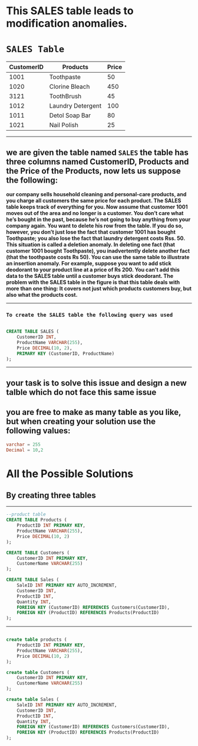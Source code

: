 # This SALES table leads to modification anomalies.

#  **`SALES Table`**

| CustomerID | Products | Price |
|----------|----------|----------|
| 1001 | Toothpaste | 50 |
| 1020 | Clorine Bleach | 450 |
| 3121 | ToothBrush | 45 |
| 1012 | Laundry Detergent | 100 |
| 1011 | Detol Soap Bar | 80 |
| 1021 | Nail Polish | 25 |


---

## **we are given the table named `SALES` the table has three columns named CustomerID, Products and the Price of the Products, now lets us suppose the following:**

**our company sells household cleaning and
personal-care products, and you charge all customers the same price for
each product. The SALES table keeps track of everything for you. Now
assume that customer 1001 moves out of the area and no longer is a
customer. You don’t care what he’s bought in the past, because he’s not
going to buy anything from your company again. You want to delete his
row from the table. If you do so, however, you don’t just lose the fact
that customer 1001 has bought  Toothpaste; you also lose the fact
that laundry detergent costs Rss. 50. This situation is called a deletion
anomaly. In deleting one fact (that customer 1001 bought Toothpaste), you inadvertently delete another fact (that the toothpaste
costs Rs 50).
You can use the same table to illustrate an insertion anomaly. For
example, suppose you want to add stick deodorant to your product line
at a price of Rs 200. You can’t add this data to the SALES table until a
customer buys stick deodorant.
The problem with the SALES table in the figure is that this table deals
with more than one thing: It covers not just which products customers
buy, but also what the products cost.**

---

### **`To create the SALES table the following query was used`**
```sql

CREATE TABLE SALES (
    CustomerID INT,
    ProductName VARCHAR(255),
    Price DECIMAL(10, 2),
    PRIMARY KEY (CustomerID, ProductName)
);

```

---
## **your task is to solve this issue and design a new talble which do not face this same issue**
## **you are free to make as many table as you like, but when creating your solution use the following values:**
```sql 
varchar = 255
Decimal = 10,2
```


# **All the Possible Solutions**

## **By creating three tables**
---
``` SQL
--product table
CREATE TABLE Products (
    ProductID INT PRIMARY KEY,
    ProductName VARCHAR(255),
    Price DECIMAL(10, 2)
);

CREATE TABLE Customers (
    CustomerID INT PRIMARY KEY,
    CustomerName VARCHAR(255)
);

CREATE TABLE Sales (
    SaleID INT PRIMARY KEY AUTO_INCREMENT,
    CustomerID INT,
    ProductID INT,
    Quantity INT,
    FOREIGN KEY (CustomerID) REFERENCES Customers(CustomerID),
    FOREIGN KEY (ProductID) REFERENCES Products(ProductID)
);

```

---

``` SQL

create table products (
    ProductID INT PRIMARY KEY,
    ProductName VARCHAR(255),
    Price DECIMAL(10, 2)
);

create table Customers (
    CustomerID INT PRIMARY KEY,
    CustomerName VARCHAR(255)
);

create table Sales (
    SaleID INT PRIMARY KEY AUTO_INCREMENT,
    CustomerID INT,
    ProductID INT,
    Quantity INT,
    FOREIGN KEY (CustomerID) REFERENCES Customers(CustomerID),
    FOREIGN KEY (ProductID) REFERENCES Products(ProductID)
);

